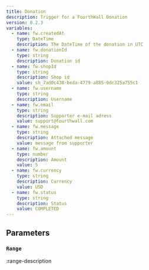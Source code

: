 ```yaml
---
title: Donation
description: Trigger for a FourthWall Donation
version: 0.2.3
variables:
  - name: fw.createdAt
    type: DateTime
    description: The DateTime of the donation in UTC
  - name: fw.donationId
    type: string
    description: Donation id
  - name: fw.shopId
    type: string
    description: Shop id
    value: sh_7ad0c438-beda-4779-a885-0dc325a755c1
  - name: fw.username
    type: string
    description: Username
  - name: fw.email
    type: string
    description: Supporter e-mail adress
    value: support@fourthwall.com
  - name: fw.message
    type: string
    description: Attached message
    value: message from supporter
  - name: fw.amount
    type: number
    description: Amount
    value: 5
  - name: fw.currency
    type: string
    description: Currency
    value: USD
  - name: fw.status
    type: string
    description: Status
    value: COMPLETED
---
```


## Parameters
### `Range`
:range-description